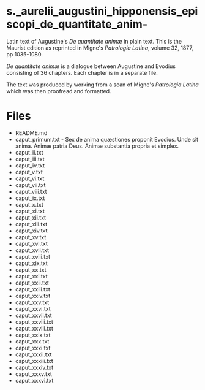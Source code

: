 # s._aurelii_augustini_hipponensis_episcopi_de_quantitate_anim-
Latin text of Augustine's *De quantitate animæ* in plain text. This is the Maurist edition as reprinted in Migne's *Patrologia Latina*, volume 32, 1877, pp 1035-1080.

*De quantitate animæ* is a dialogue between Augustine and Evodius consisting of 36 chapters. Each chapter is in a separate file. 

The text was produced by working from a scan of Migne's *Patrologia Latina* which was then proofread and formatted.

# Files

- README.md
- caput_primum.txt - Sex de anima quæstiones propo­nit Evodius. Unde sit anima. Animæ patria Deus. Animæ substantia propria et simplex.
- caput_ii.txt
- caput_iii.txt
- caput_iv.txt 
- caput_v.txt
- caput_vi.txt
- caput_vii.txt
- caput_viii.txt
- caput_ix.txt
- caput_x.txt
- caput_xi.txt
- caput_xii.txt
- caput_xiii.txt
- caput_xiv.txt
- caput_xv.txt
- caput_xvi.txt
- caput_xvii.txt
- caput_xviii.txt
- caput_xix.txt
- caput_xx.txt
- caput_xxi.txt
- caput_xxii.txt
- caput_xxiii.txt
- caput_xxiv.txt
- caput_xxv.txt
- caput_xxvi.txt
- caput_xxvii.txt
- caput_xxviii.txt
- caput_xxviii.txt
- caput_xxix.txt
- caput_xxx.txt
- caput_xxxi.txt
- caput_xxxii.txt
- caput_xxxiii.txt
- caput_xxxiv.txt
- caput_xxxv.txt
- caput_xxxvi.txt
